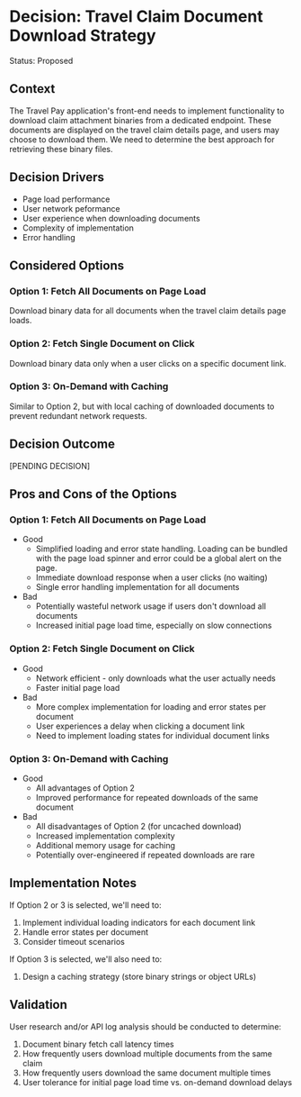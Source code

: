 # Decision: Travel Claim Document Download Strategy

Status: Proposed

## Context

The Travel Pay application's front-end needs to implement functionality to download claim attachment binaries from a dedicated endpoint. These documents are displayed on the travel claim details page, and users may choose to download them. We need to determine the best approach for retrieving these binary files.

## Decision Drivers

* Page load performance
* User network peformance
* User experience when downloading documents
* Complexity of implementation
* Error handling

## Considered Options

### Option 1: Fetch All Documents on Page Load

Download binary data for all documents when the travel claim details page loads.

### Option 2: Fetch Single Document on Click

Download binary data only when a user clicks on a specific document link.

### Option 3: On-Demand with Caching

Similar to Option 2, but with local caching of downloaded documents to prevent redundant network requests.

## Decision Outcome

[PENDING DECISION]

## Pros and Cons of the Options

### Option 1: Fetch All Documents on Page Load

* Good
  * Simplified loading and error state handling. Loading can be bundled with the page load spinner and error could be a global alert on the page.
  * Immediate download response when a user clicks (no waiting)
  * Single error handling implementation for all documents
* Bad
  * Potentially wasteful network usage if users don't download all documents
  * Increased initial page load time, especially on slow connections

### Option 2: Fetch Single Document on Click

* Good
  * Network efficient - only downloads what the user actually needs
  * Faster initial page load
* Bad
  * More complex implementation for loading and error states per document
  * User experiences a delay when clicking a document link
  * Need to implement loading states for individual document links

### Option 3: On-Demand with Caching

* Good
  * All advantages of Option 2
  * Improved performance for repeated downloads of the same document
* Bad
  * All disadvantages of Option 2 (for uncached download)
  * Increased implementation complexity
  * Additional memory usage for caching
  * Potentially over-engineered if repeated downloads are rare

## Implementation Notes

If Option 2 or 3 is selected, we'll need to:
1. Implement individual loading indicators for each document link
2. Handle error states per document
3. Consider timeout scenarios

If Option 3 is selected, we'll also need to:
1. Design a caching strategy (store binary strings or object URLs)

## Validation

User research and/or API log analysis should be conducted to determine:
1. Document binary fetch call latency times
2. How frequently users download multiple documents from the same claim
3. How frequently users download the same document multiple times
4. User tolerance for initial page load time vs. on-demand download delays
